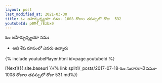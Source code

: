 ```yaml
---
layout: post
last_modified_at: 2021-03-30
title: ఓం అహిర్బుధ్న్యయా నమః- 1008 రోజుల తపస్సులో రోజు  532
youtubeId: p0M4_rEzbx0
---
```

 
 
 ఓం అహిర్బుధ్న్యయా నమః  
 
 -  ఆది శేష రూపంలో ఎవరు ఉన్నారు 
 
  
 
  
 
 
 
 
 
 


{% include youtubePlayer.html id=page.youtubeId %}
 
[Next]({{ site.baseurl }}{% link  split1/_posts/2017-07-18-ఓం సురారిగానే నమః- 1008 రోజుల తపస్సులో రోజు  531.md%})
 
